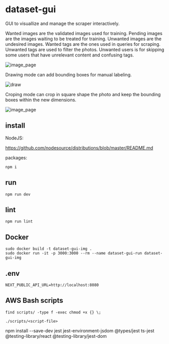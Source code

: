 # dataset-gui

GUI to visuallize and manage the scraper interactively.

Wanted images are the validated images used for training.
Pending images are the images waiting to be treated for training.
Unwanted images are the undesired images.
Wanted tags are the ones used in queries for scraping.
Unwanted tags are used to filter the photos.
Unwanted users is for skipping some users that have unrelevant content and confusing tags.

![image_page](/images/page.png)

Drawing mode can add bounding boxes for manual labeling.

![draw](/images/draw.png)

Croping mode can crop in square shape the photo and keep the bounding boxes within the new dimensions.

![image_page](/images/crop.png)

## install

NodeJS:

https://github.com/nodesource/distributions/blob/master/README.md

packages:

    npm i

## run

    npm run dev

## lint

    npm run lint

## Docker

    sudo docker build -t dataset-gui-img .
    sudo docker run -it -p 3000:3000 --rm --name dataset-gui-run dataset-gui-img
## .env

    NEXT_PUBLIC_API_URL=http://localhost:8080

## AWS Bash scripts

    find scripts/ -type f -exec chmod +x {} \;    

    ./scripts/<script-file>

npm install --save-dev jest jest-environment-jsdom @types/jest ts-jest @testing-library/react @testing-library/jest-dom

